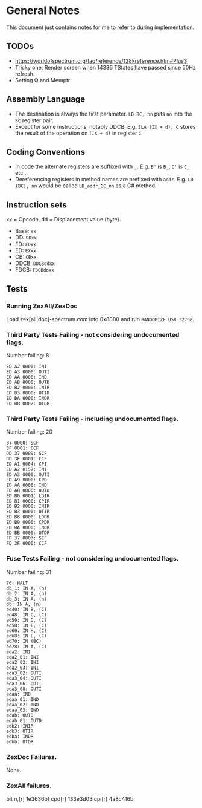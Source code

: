 ﻿# General Notes

This document just contains notes for me to refer to during implementation.

## TODOs

- https://worldofspectrum.org/faq/reference/128kreference.htm#Plus3
- Tricky one: Render screen when 14336 TStates have passed since 50Hz refresh.
- Setting Q and Memptr.

## Assembly Language

- The destination is always the first parameter. `LD BC, nn` puts `nn` into the `BC` register pair.
- Except for some instructions, notably DDCB. E.g. `SLA (IX + d), C` stores the result of the operation on `(IX + d)` in register `C`.

## Coding Conventions

- In code the alternate registers are suffixed with `_`. E.g. `B'` is `B_`, `C'` is `C_` etc...
- Dereferencing registers in method names are prefixed with `addr`. E.g. `LD (BC), nn` would be called `LD_addr_BC_nn` as a C# method.

## Instruction sets

xx = Opcode, dd = Displacement value (byte).

- Base: `xx`
- DD: `DDxx`
- FD: `FDxx`
- ED: `EXxx`
- CB: `CBxx`
- DDCB: `DDCBddxx`
- FDCB: `FDCBddxx`

## Tests

### Running ZexAll/ZexDoc

Load zex[all|doc]-spectrum.com into 0x8000 and run `RANDOMIZE USR 32768`.

### Third Party Tests Failing - not considering undocumented flags.

Number failing: 8

```
ED A2 0000: INI
ED A3 0000: OUTI
ED AA 0000: IND
ED AB 0000: OUTD
ED B2 0000: INIR
ED B3 0000: OTIR
ED BA 0000: INDR
ED BB 0002: OTDR
```

### Third Party Tests Failing - including undocumented flags.

Number failing: 20

```
37 0000: SCF
3F 0001: CCF
DD 37 0009: SCF
DD 3F 0001: CCF
ED A1 0004: CPI
ED A2 0157: INI
ED A3 0000: OUTI
ED A9 0000: CPD
ED AA 0000: IND
ED AB 0000: OUTD
ED B0 0001: LDIR
ED B1 0000: CPIR
ED B2 0000: INIR
ED B3 0000: OTIR
ED B8 0000: LDDR
ED B9 0000: CPDR
ED BA 0000: INDR
ED BB 0000: OTDR
FD 37 0003: SCF
FD 3F 0000: CCF
```

### Fuse Tests Failing - not considering undocumented flags.

Number failing: 31

```
76: HALT
db_1: IN A, (n)
db_2: IN A, (n)
db_3: IN A, (n)
db: IN A, (n)
ed40: IN B, (C)
ed48: IN C, (C)
ed50: IN D, (C)
ed58: IN E, (C)
ed60: IN H, (C)
ed68: IN L, (C)
ed70: IN (BC)
ed78: IN A, (C)
eda2: INI
eda2_01: INI
eda2_02: INI
eda2_03: INI
eda3_02: OUTI
eda3_04: OUTI
eda3_06: OUTI
eda3_08: OUTI
edaa: IND
edaa_01: IND
edaa_02: IND
edaa_03: IND
edab: OUTD
edab_01: OUTD
edb2: INIR
edb3: OTIR
edba: INDR
edbb: OTDR
```

### ZexDoc Failures.

None.

### ZexAll failures.

bit n,[r] 1e3636bf
cpd[r]    133e3d03
cpi[r]    4a8c416b
